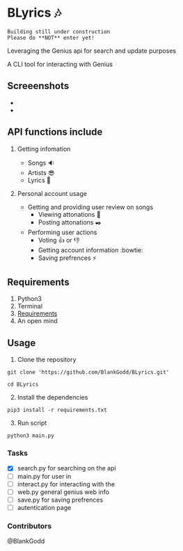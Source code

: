 # BLyrics :notes: 
```
Building still under construction 
Please do **NOT** enter yet! 
```
Leveraging the Genius api for search and update purposes

A CLI tool for interacting with Genius

## Screeenshots
- 
- 

## API functions include
1. Getting infomation 
   - Songs :sound:
   - Artists :sunglasses:
   - Lyrics :memo:

2. Personal account usage
   - Getting and providing user review on songs
     - Viewing attonations :pushpin:
     - Posting attonations :black_nib:
   - Performing user actions
     - Voting :+1: or :-1:
     - Getting account information :bowtie:
     - Saving prefrences :zap:

## Requirements
1. Python3 
2. Terminal
3. [Requirements](requirements.txt)
4. An open mind

## Usage
1. Clone the repository
```git
git clone 'https://github.com/BlankGodd/BLyrics.git'
```
```
cd BLyrics
```

2. Install the dependencies
```
pip3 install -r requirements.txt
```

3. Run script 
```
python3 main.py
```

### Tasks
- [X] search.py for searching on the api
- [ ] main.py for user in
- [ ] interact.py for interacting with the 
- [ ] web.py general genius web info
- [ ] save.py for saving prefrences
- [ ] autentication page

### Contributors
@BlankGodd